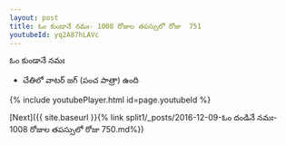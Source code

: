 ```yaml
---
layout: post
title: ఓం కుండానే నమః- 1008 రోజుల తపస్సులో రోజు  751
youtubeId: yq2A87hLAVc
---
```

 
 
 ఓం కుండానే నమః  
 
 -  చేతిలో వాటర్ జగ్ (పంచ పాత్రా) ఉంది 
 
  
 
  
 
 
 
 
 
 


{% include youtubePlayer.html id=page.youtubeId %}
 
[Next]({{ site.baseurl }}{% link  split1/_posts/2016-12-09-ఓం దండినే నమః- 1008 రోజుల తపస్సులో రోజు  750.md%})
 
